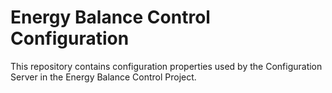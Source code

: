 Energy Balance Control Configuration
=====================================

This repository contains configuration properties used by the Configuration Server in the Energy Balance Control Project.  
